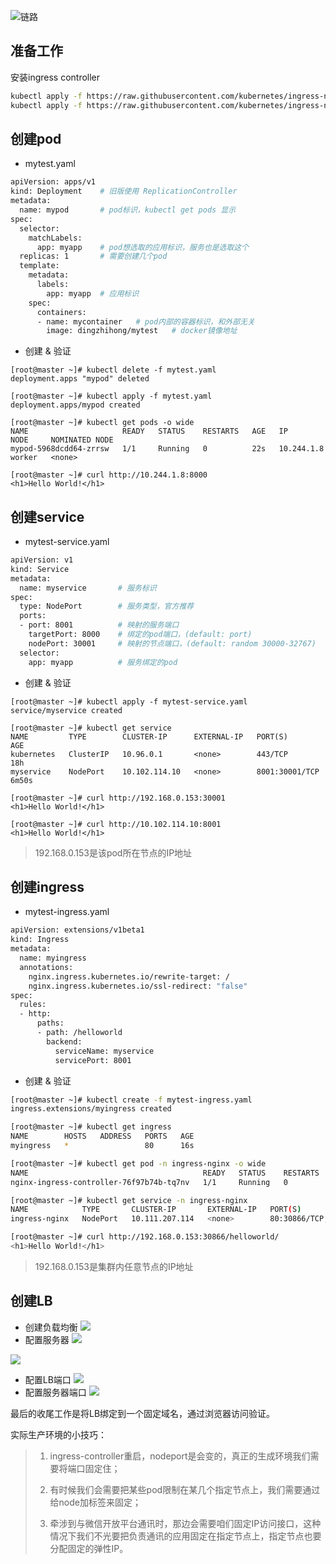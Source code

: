 ![链路](img/k8sweb.jpg)
## 准备工作
安装ingress controller

```bash
kubectl apply -f https://raw.githubusercontent.com/kubernetes/ingress-nginx/master/deploy/mandatory.yaml
kubectl apply -f https://raw.githubusercontent.com/kubernetes/ingress-nginx/master/deploy/provider/baremetal/service-nodeport.yaml
```

## 创建pod
- mytest.yaml

```bash
apiVersion: apps/v1
kind: Deployment    # 旧版使用 ReplicationController
metadata:
  name: mypod       # pod标识，kubectl get pods 显示
spec:
  selector:
    matchLabels:
      app: myapp    # pod想选取的应用标识，服务也是选取这个
  replicas: 1       # 需要创建几个pod
  template:
    metadata:
      labels:
        app: myapp  # 应用标识
    spec:
      containers:
      - name: mycontainer   # pod内部的容器标识，和外部无关
        image: dingzhihong/mytest   # docker镜像地址
```
- 创建 & 验证

```
[root@master ~]# kubectl delete -f mytest.yaml 
deployment.apps "mypod" deleted

[root@master ~]# kubectl apply -f mytest.yaml
deployment.apps/mypod created

[root@master ~]# kubectl get pods -o wide
NAME                     READY   STATUS    RESTARTS   AGE   IP           NODE     NOMINATED NODE
mypod-5968dcdd64-zrrsw   1/1     Running   0          22s   10.244.1.8   worker   <none>

[root@master ~]# curl http://10.244.1.8:8000
<h1>Hello World!</h1>
```

## 创建service
- mytest-service.yaml

```bash
apiVersion: v1
kind: Service
metadata:
  name: myservice       # 服务标识
spec:
  type: NodePort        # 服务类型，官方推荐
  ports:
  - port: 8001          # 映射的服务端口
    targetPort: 8000    # 绑定的pod端口，(default: port)
    nodePort: 30001     # 映射的节点端口，(default: random 30000-32767)
  selector:
    app: myapp          # 服务绑定的pod
```
- 创建 & 验证

```
[root@master ~]# kubectl apply -f mytest-service.yaml 
service/myservice created

[root@master ~]# kubectl get service
NAME         TYPE        CLUSTER-IP      EXTERNAL-IP   PORT(S)          AGE
kubernetes   ClusterIP   10.96.0.1       <none>        443/TCP          18h
myservice    NodePort    10.102.114.10   <none>        8001:30001/TCP   6m50s

[root@master ~]# curl http://192.168.0.153:30001
<h1>Hello World!</h1>

[root@master ~]# curl http://10.102.114.10:8001
<h1>Hello World!</h1>
```
> 192.168.0.153是该pod所在节点的IP地址

## 创建ingress
- mytest-ingress.yaml

```bash
apiVersion: extensions/v1beta1
kind: Ingress
metadata:
  name: myingress
  annotations:
    nginx.ingress.kubernetes.io/rewrite-target: /
    nginx.ingress.kubernetes.io/ssl-redirect: "false"
spec:
  rules:
  - http:
      paths:
      - path: /helloworld
        backend:
          serviceName: myservice
          servicePort: 8001
```
- 创建 & 验证

```bash
[root@master ~]# kubectl create -f mytest-ingress.yaml 
ingress.extensions/myingress created

[root@master ~]# kubectl get ingress
NAME        HOSTS   ADDRESS   PORTS   AGE
myingress   *                 80      16s

[root@master ~]# kubectl get pod -n ingress-nginx -o wide
NAME                                       READY   STATUS    RESTARTS   AGE   IP           NODE     NOMINATED NODE
nginx-ingress-controller-76f97b74b-tq7nv   1/1     Running   0          16h   10.244.1.5   worker   <none>

[root@master ~]# kubectl get service -n ingress-nginx
NAME            TYPE       CLUSTER-IP       EXTERNAL-IP   PORT(S)                      AGE
ingress-nginx   NodePort   10.111.207.114   <none>        80:30866/TCP,443:32360/TCP   16h

[root@master ~]# curl http://192.168.0.153:30866/helloworld/
<h1>Hello World!</h1>
```
> 192.168.0.153是集群内任意节点的IP地址

## 创建LB
- 创建负载均衡
![](img/aliyun-elb1.png)
- 配置服务器
![](img/aliyun-elb2.png)

![](img/aliyun-elb3.png)
- 配置LB端口
![](img/aliyun-elb4.png)
- 配置服务器端口
![](img/aliyun-elb5.png)

最后的收尾工作是将LB绑定到一个固定域名，通过浏览器访问验证。

实际生产环境的小技巧：
> 1. ingress-controller重启，nodeport是会变的，真正的生成环境我们需要将端口固定住；
>
> 2. 有时候我们会需要把某些pod限制在某几个指定节点上，我们需要通过给node加标签来固定；
> 
> 3. 牵涉到与微信开放平台通讯时，那边会需要咱们固定IP访问接口，这种情况下我们不光要把负责通讯的应用固定在指定节点上，指定节点也要分配固定的弹性IP。